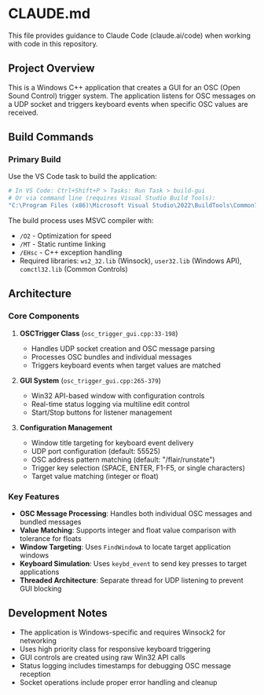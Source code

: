 # CLAUDE.md

This file provides guidance to Claude Code (claude.ai/code) when working with code in this repository.

## Project Overview

This is a Windows C++ application that creates a GUI for an OSC (Open Sound Control) trigger system. The application listens for OSC messages on a UDP socket and triggers keyboard events when specific OSC values are received.

## Build Commands

### Primary Build
Use the VS Code task to build the application:
```bash
# In VS Code: Ctrl+Shift+P > Tasks: Run Task > build-gui
# Or via command line (requires Visual Studio Build Tools):
"C:\Program Files (x86)\Microsoft Visual Studio\2022\BuildTools\Common7\Tools\VsDevCmd.bat" && cl /O2 /MT /EHsc /DWIN32 /D_WINDOWS osc_trigger_gui.cpp /link ws2_32.lib user32.lib comctl32.lib /SUBSYSTEM:WINDOWS
```

The build process uses MSVC compiler with:
- `/O2` - Optimization for speed
- `/MT` - Static runtime linking
- `/EHsc` - C++ exception handling
- Required libraries: `ws2_32.lib` (Winsock), `user32.lib` (Windows API), `comctl32.lib` (Common Controls)

## Architecture

### Core Components

1. **OSCTrigger Class** (`osc_trigger_gui.cpp:33-198`)
   - Handles UDP socket creation and OSC message parsing
   - Processes OSC bundles and individual messages
   - Triggers keyboard events when target values are matched

2. **GUI System** (`osc_trigger_gui.cpp:265-379`)
   - Win32 API-based window with configuration controls
   - Real-time status logging via multiline edit control
   - Start/Stop buttons for listener management

3. **Configuration Management**
   - Window title targeting for keyboard event delivery
   - UDP port configuration (default: 55525)
   - OSC address pattern matching (default: "/flair/runstate")
   - Trigger key selection (SPACE, ENTER, F1-F5, or single characters)
   - Target value matching (integer or float)

### Key Features

- **OSC Message Processing**: Handles both individual OSC messages and bundled messages
- **Value Matching**: Supports integer and float value comparison with tolerance for floats
- **Window Targeting**: Uses `FindWindowA` to locate target application windows
- **Keyboard Simulation**: Uses `keybd_event` to send key presses to target applications
- **Threaded Architecture**: Separate thread for UDP listening to prevent GUI blocking

## Development Notes

- The application is Windows-specific and requires Winsock2 for networking
- Uses high priority class for responsive keyboard triggering
- GUI controls are created using raw Win32 API calls
- Status logging includes timestamps for debugging OSC message reception
- Socket operations include proper error handling and cleanup